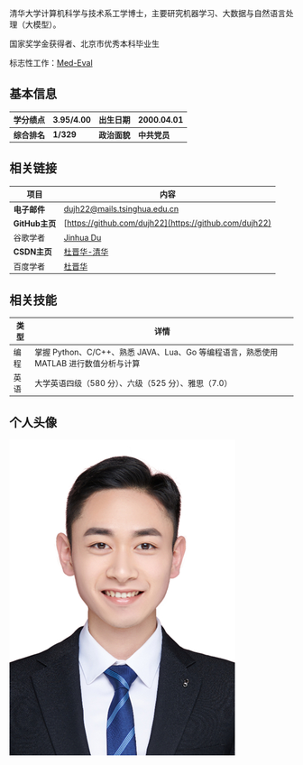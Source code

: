 清华大学计算机科学与技术系工学博士，主要研究机器学习、大数据与自然语言处理（大模型）。 

国家奖学金获得者、北京市优秀本科毕业生

标志性工作：[Med-Eval](https://dujh22.github.io/)

## 基本信息

| 学分绩点     | 3.95/4.00 | 出生日期     | 2000.04.01   |
| ------------ | --------- | ------------ | ------------ |
| **综合排名** | **1/329** | **政治面貌** | **中共党员** |

## 相关链接

| 项目           | 内容                                                         |
| -------------- | ------------------------------------------------------------ |
| **电子邮件**   | [dujh22@mails.tsinghua.edu.cn](dujh22@mails.tsinghua.edu.cn) |
| **GitHub主页** | [https://github.com/dujh22](https://github.com/dujh22)       |
| 谷歌学者       | [Jinhua Du](https://scholar.google.com/citations?user=fLKerfcAAAAJ&hl=zh-CN&oi=ao) |
| **CSDN主页**   | [杜晋华-清华](https://blog.csdn.net/qq_44372652?spm=1000.2115.3001.5343) |
| 百度学者       | [杜晋华](https://xueshu.baidu.com/homepage/dujinhua)         |

## 相关技能

| 类型 | 详情                                                         |
| ---- | ------------------------------------------------------------ |
| 编程 | 掌握 Python、C/C++、熟悉 JAVA、Lua、Go 等编程语言，熟悉使用 MATLAB 进行数值分析与计算 |
| 英语 | 大学英语四级（580 分）、六级（525 分）、雅思（7.0）          |

## 个人头像

<img src="images/杜晋华照片.jpg" alt="mkdocs"  />

